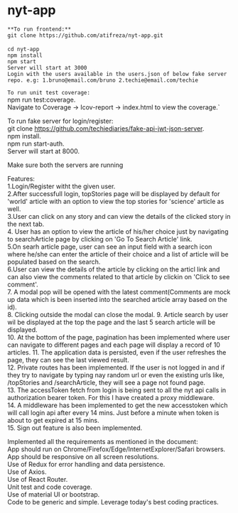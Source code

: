 # nyt-app

`**To run frontend:**`  <br>
`git clone https://github.com/atifreza/nyt-app.git` <br>   
`cd nyt-app` <br>
`npm install` <br>
`npm start` <br>
`Server will start at 3000` <br>
`Login with the users available in the users.json of below fake server repo. e.g: 1.bruno@email.com/bruno 2.techie@email.com/techie` <br>

`To run unit test coverage:` <br>
npm run test:coverage. <br>
Navigate to Coverage -> Icov-report -> index.html to view the coverage.` <br>

To run fake server for login/register:  <br>
git clone https://github.com/techiediaries/fake-api-jwt-json-server. <br>
npm install. <br>
npm run start-auth. <br>
Server will start at 8000. <br>

Make sure both the servers are running <br>  


Features:  
1.Login/Register witht the given user.  
2.After successfull login, topStories page will be displayed by default for 'world' article with an option to view the top stories for
  'science' article as well.  
3.User can click on any story and can view the details of the clicked story in the next tab.  
4. User has an option to view the article of his/her choice just by navigating to searchArticle page by clicking on 
  'Go To Search Article' link.  
5.On searh article page, user can see an input field with a search icon where he/she can enter the article of their choice and a list of
  article will be populated based on the search.  
6.User can view the details of the article by clicking on the articl link and can also view the comments related to that article by
  clickin on 'Click to see comment'.  
7. A modal pop will be opened with the latest comment(Comments are mock up data which is been inserted into the searched article array
   based on the id).  
8. Clicking outside the modal can close the modal. 
9. Article search by user wil be displayed at the top the page and the last 5 search article will be displayed.  
10. At the bottom of the page, pagination has been implemented where user can navigate to different pages and each page will display
    a record of 10 articles. 
11. The application data is persisted, even if the user refreshes the page, they can see the last viewed result.  
12. Private routes has been implemented. If the user is not logged in and if they try to navigate by typing nay random url
    or even the existing urls like, /topStories and /searchArticle, they will see a page not found page.  
13. The accessToken fetch from login is being sent to all the nyt api calls in authorization bearer token.
    For this I have created a proxy middleware.  
14. A middleware has been implemented to get the new accesstoken which will call login api after every 14 mins.
    Just before a minute when token is about to get expired at 15 mins.  
15. Sign out feature is also been implemented.  


Implemented all the requirements as mentioned in the document:  <br>
App should run on Chrome/Firefox/Edge/InternetExplorer/Safari browsers.<br> 
App should be responsive on all screen resolutions.  <br>
Use of Redux for error handling and data persistence.  <br>
Use of Axios. <br>
Use of React Router. <br>
Unit test and code coverage. <br>
Use of material UI or bootstrap.  <br>
Code to be generic and simple. 
Leverage today's best coding practices. 



